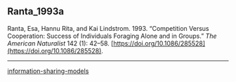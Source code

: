 ## Ranta_1993a

Ranta, Esa, Hannu Rita, and Kai Lindstrom. 1993. “Competition Versus Cooperation: Success of Individuals Foraging Alone and in Groups.” _The American Naturalist_ 142 (1): 42–58. [https://doi.org/10.1086/285528](https://doi.org/10.1086/285528).

---

[information-sharing-models](../topics/information-sharing-models.md)
